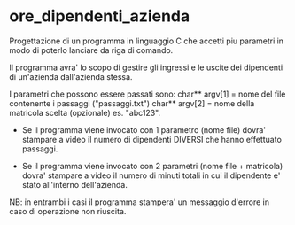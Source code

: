 # ore_dipendenti_azienda
Progettazione di un programma in linguaggio C che accetti piu parametri
in modo di poterlo lanciare da riga di comando.

Il programma avra' lo scopo di gestire gli ingressi e le uscite dei 
dipendenti di un'azienda dall'azienda stessa.

I parametri che possono essere passati sono:
char** argv[1] = nome del file contenente i passaggi ("passaggi.txt")
char** argv[2] = nome della matricola scelta (opzionale) es. "abc123".

- Se il programma viene invocato con 1 parametro (nome file) dovra' 
stampare a video il numero di dipendenti DIVERSI che hanno effettuato
passaggi.

- Se il programma viene invocato con 2 parametri (nome file + matricola)
dovra' stampare a video il numero di minuti totali in cui il dipendente
e' stato all'interno dell'azienda.

NB: in entrambi i casi il programma stampera' un messaggio d'errore in caso
di operazione non riuscita.
